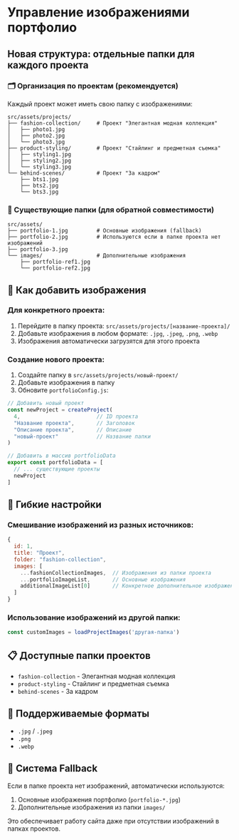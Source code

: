 # Управление изображениями портфолио

## Новая структура: отдельные папки для каждого проекта

### 🗂️ Организация по проектам (рекомендуется)

Каждый проект может иметь свою папку с изображениями:

```
src/assets/projects/
├── fashion-collection/     # Проект "Элегантная модная коллекция"
│   ├── photo1.jpg
│   ├── photo2.jpg
│   └── photo3.jpg
├── product-styling/        # Проект "Стайлинг и предметная съемка"
│   ├── styling1.jpg
│   ├── styling2.jpg
│   └── styling3.jpg
└── behind-scenes/          # Проект "За кадром"
    ├── bts1.jpg
    ├── bts2.jpg
    └── bts3.jpg
```

### 📁 Существующие папки (для обратной совместимости)

```
src/assets/
├── portfolio-1.jpg         # Основные изображения (fallback)
├── portfolio-2.jpg         # Используются если в папке проекта нет изображений
├── portfolio-3.jpg
└── images/                 # Дополнительные изображения
    ├── portfolio-ref1.jpg
    └── portfolio-ref2.jpg
```

## 🎯 Как добавить изображения

### Для конкретного проекта:
1. Перейдите в папку проекта: `src/assets/projects/[название-проекта]/`
2. Добавьте изображения в любом формате: `.jpg`, `.jpeg`, `.png`, `.webp`
3. Изображения автоматически загрузятся для этого проекта

### Создание нового проекта:
1. Создайте папку в `src/assets/projects/новый-проект/`
2. Добавьте изображения в папку
3. Обновите `portfolioConfig.js`:

```javascript
// Добавить новый проект
const newProject = createProject(
  4,                        // ID проекта
  "Название проекта",       // Заголовок
  "Описание проекта",       // Описание
  "новый-проект"            // Название папки
)

// Добавить в массив portfolioData
export const portfolioData = [
  // ... существующие проекты
  newProject
]
```

## 🔧 Гибкие настройки

### Смешивание изображений из разных источников:
```javascript
{
  id: 1,
  title: "Проект",
  folder: "fashion-collection",
  images: [
    ...fashionCollectionImages,  // Изображения из папки проекта
    ...portfolioImageList,       // Основные изображения
    additionalImageList[0]       // Конкретное дополнительное изображение
  ]
}
```

### Использование изображений из другой папки:
```javascript
const customImages = loadProjectImages('другая-папка')
```

## 📋 Доступные папки проектов

- `fashion-collection` - Элегантная модная коллекция
- `product-styling` - Стайлинг и предметная съемка  
- `behind-scenes` - За кадром

## 🎨 Поддерживаемые форматы

- `.jpg` / `.jpeg`
- `.png`
- `.webp`

## 🔄 Система Fallback

Если в папке проекта нет изображений, автоматически используются:
1. Основные изображения портфолио (`portfolio-*.jpg`)
2. Дополнительные изображения из папки `images/`

Это обеспечивает работу сайта даже при отсутствии изображений в папках проектов. 